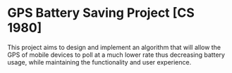 # GPS Battery Saving Project [CS 1980]
This project aims to design and implement an algorithm that will allow the GPS of mobile devices to poll at a much lower rate thus decreasing battery usage, while maintaining the functionality and user experience.
